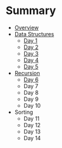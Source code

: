 # Summary

* [Overview](README.md)
* [Data Structures](data-structures.md)
  * [Day 1](day-1.md)
  * [Day 2](day-2.md)
  * [Day 3](day-3.md)
  * [Day 4](day-4.md)
  * [Day 5](day-5.md)
* [Recursion](recursion.md)
  * [Day 6](recursion/day-6.md)
  * Day 7
  * Day 8
  * Day 9
  * Day 10
* Sorting
  * Day 11
  * Day 12
  * Day 13
  * Day 14

